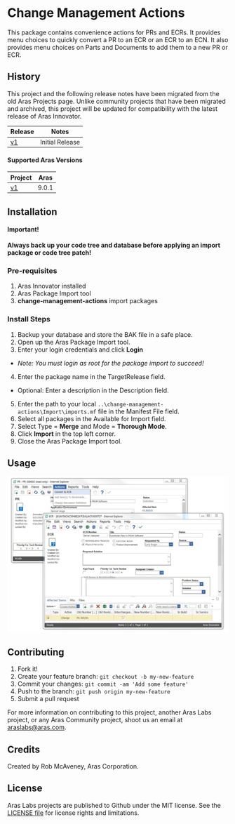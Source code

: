 # Change Management Actions

This package contains convenience actions for PRs and ECRs. It provides menu choices to quickly convert a PR to an ECR or an ECR to an ECN. It also provides menu choices on Parts and Documents to add them to a new PR or ECR.

## History

This project and the following release notes have been migrated from the old Aras Projects page. Unlike community projects that have been migrated and archived, this project will be updated for compatibility with the latest release of Aras Innovator.

Release | Notes
--------|--------
[v1](https://github.com/ArasLabs/change-management-actions/releases/tag/v1) | Initial Release

#### Supported Aras Versions

Project | Aras
--------|------
[v1](https://github.com/ArasLabs/change-management-actions/releases/tag/v1) | 9.0.1

## Installation

#### Important!
**Always back up your code tree and database before applying an import package or code tree patch!**

### Pre-requisites

1. Aras Innovator installed
2. Aras Package Import tool
3. **change-management-actions** import packages

### Install Steps

1. Backup your database and store the BAK file in a safe place.
2. Open up the Aras Package Import tool.
3. Enter your login credentials and click **Login**
  * _Note: You must login as root for the package import to succeed!_
4. Enter the package name in the TargetRelease field.
  * Optional: Enter a description in the Description field.
5. Enter the path to your local `..\change-management-actions\Import\imports.mf` file in the Manifest File field.
6. Select all packages in the Available for Import field.
7. Select Type = **Merge** and Mode = **Thorough Mode**.
8. Click **Import** in the top left corner.
9. Close the Aras Package Import tool.

## Usage

![Screenshot of change management actions](./Screenshots/CM%20Actions.jpg)

## Contributing

1. Fork it!
2. Create your feature branch: `git checkout -b my-new-feature`
3. Commit your changes: `git commit -am 'Add some feature'`
4. Push to the branch: `git push origin my-new-feature`
5. Submit a pull request

For more information on contributing to this project, another Aras Labs project, or any Aras Community project, shoot us an email at araslabs@aras.com.

## Credits

Created by Rob McAveney, Aras Corporation.

## License

Aras Labs projects are published to Github under the MIT license. See the [LICENSE file](./LICENSE.md) for license rights and limitations.
